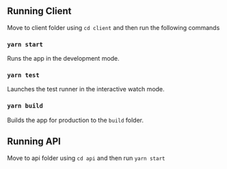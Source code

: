 ## Running Client

Move to client folder using `cd client` and then run the following commands

### `yarn start`

Runs the app in the development mode.

### `yarn test`

Launches the test runner in the interactive watch mode.

### `yarn build`

Builds the app for production to the `build` folder.<br />

## Running API

Move to api folder using `cd api` and then run `yarn start`